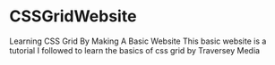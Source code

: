 # CSSGridWebsite
Learning CSS Grid By Making A Basic Website
This basic website is a tutorial I followed to learn the basics of css grid by Traversey Media
